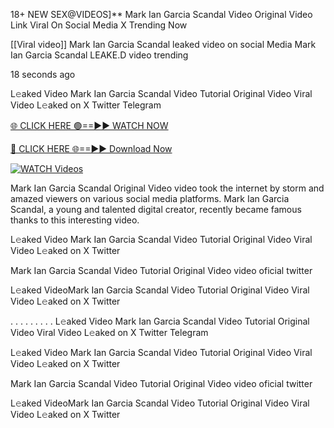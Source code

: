 18+ NEW SEX@VIDEOS]** Mark Ian Garcia Scandal Video Original Video Link Viral On Social Media X Trending Now

[[Viral video]] Mark Ian Garcia Scandal leaked video on social Media Mark Ian Garcia Scandal LEAKE.D video trending

18 seconds ago

L𝚎aked Video Mark Ian Garcia Scandal Video Tutorial Original Video Viral Video L𝚎aked on X Twitter Telegram

[🌐 CLICK HERE 🟢==►► WATCH NOW](https://russelviper69.blogspot.com/p/leaked-video.html)

[🔴 CLICK HERE 🌐==►► Download Now](https://russelviper69.blogspot.com/p/leaked-video.html)

[![WATCH Videos](https://i.imgur.com/dJHk4Zq.gif)](https://russelviper69.blogspot.com/p/leaked-video.html)

Mark Ian Garcia Scandal Original Video video took the internet by storm and amazed viewers on various social media platforms. Mark Ian Garcia Scandal, a young and talented digital creator, recently became famous thanks to this interesting video.

L𝚎aked Video Mark Ian Garcia Scandal Video Tutorial Original Video Viral Video L𝚎aked on X Twitter

Mark Ian Garcia Scandal Video Tutorial Original Video video oficial twitter

L𝚎aked VideoMark Ian Garcia Scandal Video Tutorial Original Video Viral Video L𝚎aked on X Twitter

. . . . . . . . . L𝚎aked Video Mark Ian Garcia Scandal Video Tutorial Original Video Viral Video L𝚎aked on X Twitter Telegram

L𝚎aked Video Mark Ian Garcia Scandal Video Tutorial Original Video Viral Video L𝚎aked on X Twitter

Mark Ian Garcia Scandal Video Tutorial Original Video video oficial twitter

L𝚎aked VideoMark Ian Garcia Scandal Video Tutorial Original Video Viral Video L𝚎aked on X Twitter